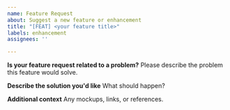 ```yaml
---
name: Feature Request
about: Suggest a new feature or enhancement
title: "[FEAT] <your feature title>"
labels: enhancement
assignees: ''

---
```


**Is your feature request related to a problem?**
Please describe the problem this feature would solve.

**Describe the solution you'd like**
What should happen?

**Additional context**
Any mockups, links, or references.
